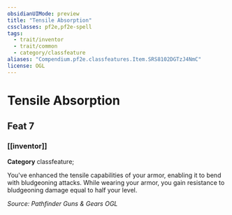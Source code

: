 ```yaml
---
obsidianUIMode: preview
title: "Tensile Absorption"
cssclasses: pf2e,pf2e-spell
tags:
  - trait/inventor
  - trait/common
  - category/classfeature
aliases: "Compendium.pf2e.classfeatures.Item.SRS8102DGTzJ4NmC"
license: OGL
---
```

# Tensile Absorption
## Feat 7
### [[inventor]]

**Category** classfeature; 




You've enhanced the tensile capabilities of your armor, enabling it to bend with bludgeoning attacks. While wearing your armor, you gain resistance to bludgeoning damage equal to half your level.

*Source: Pathfinder Guns & Gears*
*OGL*